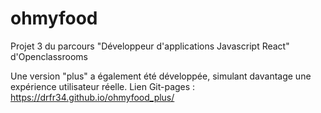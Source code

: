 # ohmyfood
Projet 3 du parcours "Développeur d'applications Javascript React" d'Openclassrooms

Une  version "plus" a également été développée, simulant davantage une expérience utilisateur réelle.
Lien Git-pages :
https://drfr34.github.io/ohmyfood_plus/



